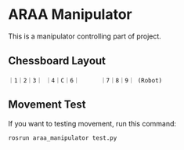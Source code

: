 # ARAA Manipulator
This is a manipulator controlling part of project.

## Chessboard Layout

`｜1｜2｜3｜
 ｜4｜C｜6｜     
 ｜7｜8｜9｜
  (Robot) `           

## Movement Test

If you want to testing movement, run this command:

```rosrun araa_manipulator test.py```

